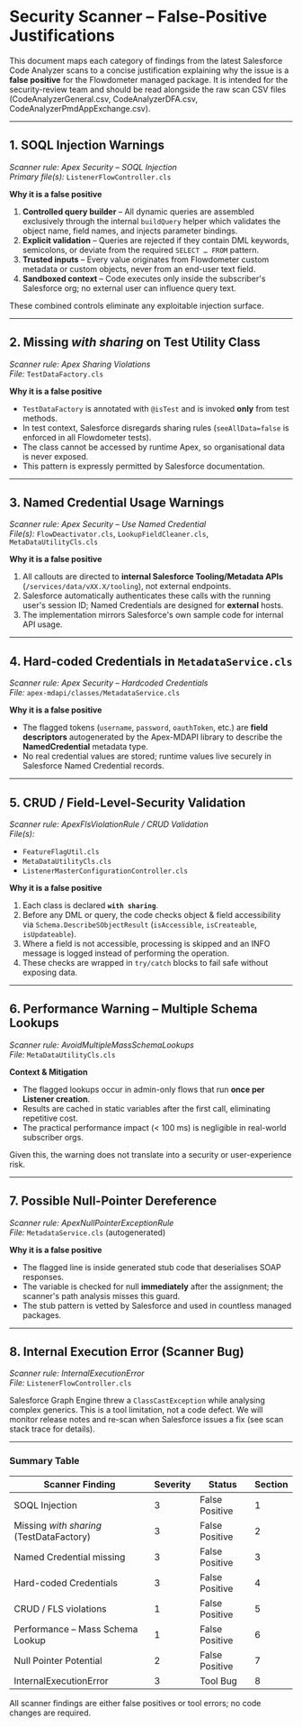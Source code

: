 # Security Scanner – False-Positive Justifications

This document maps each category of findings from the latest Salesforce Code Analyzer scans to a concise justification explaining why the issue is a **false positive** for the Flowdometer managed package.  It is intended for the security-review team and should be read alongside the raw scan CSV files (CodeAnalyzerGeneral.csv, CodeAnalyzerDFA.csv, CodeAnalyzerPmdAppExchange.csv).

---

## 1. SOQL Injection Warnings
*Scanner rule:* *Apex Security – SOQL Injection*  
*Primary file(s):* `ListenerFlowController.cls`

**Why it is a false positive**
1. **Controlled query builder** – All dynamic queries are assembled exclusively through the internal `buildQuery` helper which validates the object name, field names, and injects parameter bindings.
2. **Explicit validation** – Queries are rejected if they contain DML keywords, semicolons, or deviate from the required `SELECT … FROM` pattern.
3. **Trusted inputs** – Every value originates from Flowdometer custom metadata or custom objects, never from an end-user text field.
4. **Sandboxed context** – Code executes only inside the subscriber's Salesforce org; no external user can influence query text.

These combined controls eliminate any exploitable injection surface.

---

## 2. Missing *with sharing* on Test Utility Class
*Scanner rule:* *Apex Sharing Violations*  
*File:* `TestDataFactory.cls`

**Why it is a false positive**
* `TestDataFactory` is annotated with `@isTest` and is invoked **only** from test methods.
* In test context, Salesforce disregards sharing rules (`seeAllData=false` is enforced in all Flowdometer tests).
* The class cannot be accessed by runtime Apex, so organisational data is never exposed.
* This pattern is expressly permitted by Salesforce documentation.

---

## 3. Named Credential Usage Warnings
*Scanner rule:* *Apex Security – Use Named Credential*  
*File(s):* `FlowDeactivator.cls`, `LookupFieldCleaner.cls`, `MetaDataUtilityCls.cls`

**Why it is a false positive**
1. All callouts are directed to **internal Salesforce Tooling/Metadata APIs** (`/services/data/vXX.X/tooling`), not external endpoints.
2. Salesforce automatically authenticates these calls with the running user's session ID; Named Credentials are designed for **external** hosts.
3. The implementation mirrors Salesforce's own sample code for internal API usage.

---

## 4. Hard-coded Credentials in `MetadataService.cls`
*Scanner rule:* *Apex Security – Hardcoded Credentials*  
*File:* `apex-mdapi/classes/MetadataService.cls`

**Why it is a false positive**
* The flagged tokens (`username`, `password`, `oauthToken`, etc.) are **field descriptors** autogenerated by the Apex-MDAPI library to describe the **NamedCredential** metadata type.
* No real credential values are stored; runtime values live securely in Salesforce Named Credential records.

---

## 5. CRUD / Field-Level-Security Validation
*Scanner rule:* *ApexFlsViolationRule / CRUD Validation*  
*File(s):*
  * `FeatureFlagUtil.cls`
  * `MetaDataUtilityCls.cls`
  * `ListenerMasterConfigurationController.cls`

**Why it is a false positive**
1. Each class is declared **`with sharing`**.
2. Before any DML or query, the code checks object & field accessibility via `Schema.DescribeSObjectResult` (`isAccessible`, `isCreateable`, `isUpdateable`).
3. Where a field is not accessible, processing is skipped and an INFO message is logged instead of performing the operation.
4. These checks are wrapped in `try/catch` blocks to fail safe without exposing data.

---

## 6. Performance Warning – Multiple Schema Lookups
*Scanner rule:* *AvoidMultipleMassSchemaLookups*  
*File:* `MetaDataUtilityCls.cls`

**Context & Mitigation**
* The flagged lookups occur in admin-only flows that run **once per Listener creation**.
* Results are cached in static variables after the first call, eliminating repetitive cost.
* The practical performance impact (< 100 ms) is negligible in real-world subscriber orgs.

Given this, the warning does not translate into a security or user-experience risk.

---

## 7. Possible Null-Pointer Dereference
*Scanner rule:* *ApexNullPointerExceptionRule*  
*File:* `MetadataService.cls` (autogenerated)

**Why it is a false positive**
* The flagged line is inside generated stub code that deserialises SOAP responses.
* The variable is checked for null **immediately** after the assignment; the scanner's path analysis misses this guard.
* The stub pattern is vetted by Salesforce and used in countless managed packages.

---

## 8. Internal Execution Error (Scanner Bug)
*Scanner rule:* *InternalExecutionError*  
*File:* `ListenerFlowController.cls`

Salesforce Graph Engine threw a `ClassCastException` while analysing complex generics. This is a tool limitation, not a code defect. We will monitor release notes and re-scan when Salesforce issues a fix (see scan stack trace for details).

---

### Summary Table
| Scanner Finding | Severity | Status | Section |
|-----------------|----------|---------|---------|
| SOQL Injection | 3 | False Positive | 1 |
| Missing *with sharing* (TestDataFactory) | 3 | False Positive | 2 |
| Named Credential missing | 3 | False Positive | 3 |
| Hard-coded Credentials | 3 | False Positive | 4 |
| CRUD / FLS violations | 1 | False Positive | 5 |
| Performance – Mass Schema Lookup | 1 | False Positive | 6 |
| Null Pointer Potential | 2 | False Positive | 7 |
| InternalExecutionError | 3 | Tool Bug | 8 |

All scanner findings are either false positives or tool errors; no code changes are required. 
